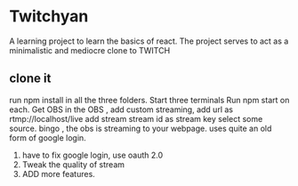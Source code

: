 <h1> Twitchyan </h1>

A learning project to learn the basics of react. The project serves to act as a minimalistic and mediocre clone to TWITCH

<h2> clone it </h2>
run npm install in all the three folders. 
Start three terminals
Run npm start on each.
Get OBS
in the OBS , add custom streaming,
add url as rtmp://localhost/live
add stream  stream id as stream key
select some source. 
bingo , the obs is streaming to your webpage. 
uses quite an old form of google login. 

1. have to fix google login, use oauth 2.0
2. Tweak the quality of stream
3. ADD more features. 

